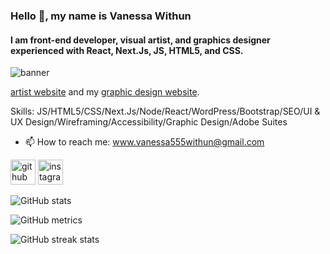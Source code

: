 ### Hello 👋, my name is Vanessa Withun
#### I am front-end developer, visual artist, and graphics designer experienced with React, Next.Js, JS, HTML5, and CSS. 
![banner](https://cdn.myportfolio.com/09ab80af-6638-485d-9a0e-fc8b193a105a/f7d9d1c4-36d9-4db5-8537-a0ad6cc029fe_rw_1920.png?h=8410061e1ef749de921a24a25e4ef2e6)

[artist website](https://vanessawithun.com/) and my [graphic design website](https://vanessa555withun.myportfolio.com/).


Skills:  JS/HTML5/CSS/Next.Js/Node/React/WordPress/Bootstrap/SEO/UI & UX Design/Wireframing/Accessibility/Graphic Design/Adobe Suites



- 📫 How to reach me: www.vanessa555withun@gmail.com


[<img src='https://cdn.jsdelivr.net/npm/simple-icons@3.0.1/icons/github.svg' alt='github' height='40'>](https://github.com/iNeso1984)  [<img src='https://cdn.jsdelivr.net/npm/simple-icons@3.0.1/icons/instagram.svg' alt='instagram' height='40'>](https://www.instagram.com/vanessa_withun_art/)  

![GitHub stats](https://github-readme-stats.vercel.app/api?username=iNeso1984&show_icons=true)  

![GitHub metrics](https://metrics.lecoq.io/iNeso1984)  

![GitHub streak stats](https://github-readme-streak-stats.herokuapp.com/?user=iNeso1984)  


